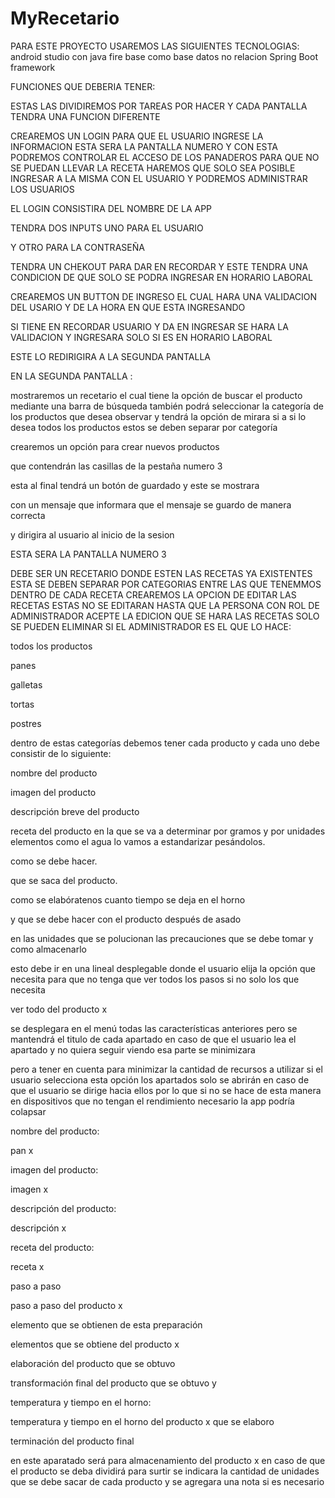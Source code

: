 # MyRecetario
PARA ESTE PROYECTO USAREMOS LAS SIGUIENTES TECNOLOGIAS:
android studio con java
fire base como base datos no relacion
Spring Boot framework

FUNCIONES QUE DEBERIA TENER:

ESTAS LAS DIVIDIREMOS POR TAREAS POR HACER Y CADA PANTALLA TENDRA UNA FUNCION DIFERENTE

CREAREMOS UN LOGIN PARA QUE EL USUARIO INGRESE LA INFORMACION ESTA SERA LA PANTALLA NUMERO Y CON ESTA PODREMOS CONTROLAR EL ACCESO DE LOS PANADEROS PARA QUE NO SE PUEDAN LLEVAR LA RECETA HAREMOS QUE SOLO SEA POSIBLE INGRESAR A LA MISMA CON EL USUARIO Y PODREMOS ADMINISTRAR LOS USUARIOS

EL LOGIN CONSISTIRA DEL NOMBRE DE LA APP

TENDRA DOS INPUTS UNO PARA EL USUARIO

Y OTRO PARA LA CONTRASEÑA

TENDRA UN CHEKOUT PARA DAR EN RECORDAR Y ESTE TENDRA UNA CONDICION DE QUE SOLO SE PODRA INGRESAR EN HORARIO LABORAL

CREAREMOS UN BUTTON DE INGRESO EL CUAL HARA UNA VALIDACION DEL USARIO Y DE LA HORA EN QUE ESTA INGRESANDO

SI TIENE EN RECORDAR USUARIO Y DA EN INGRESAR SE HARA LA VALIDACION Y INGRESARA SOLO SI ES EN HORARIO LABORAL

ESTE LO REDIRIGIRA A LA SEGUNDA PANTALLA

EN LA SEGUNDA PANTALLA :

mostraremos un recetario el cual tiene la opción de buscar el producto mediante una barra de búsqueda también podrá seleccionar la categoría de los productos que desea observar y tendrá la opción de mirara si a si lo desea todos los productos estos se deben separar por categoría

crearemos un opción para crear nuevos productos

que contendrán las casillas de la pestaña numero 3

esta al final tendrá un botón de guardado y este se mostrara

con un mensaje que informara que el mensaje se guardo de manera correcta

y dirigira al usuario al inicio de la sesion

ESTA SERA LA PANTALLA NUMERO 3

DEBE SER UN RECETARIO DONDE ESTEN LAS RECETAS YA EXISTENTES ESTA SE DEBEN SEPARAR POR CATEGORIAS ENTRE LAS QUE TENEMMOS  DENTRO DE CADA RECETA CREAREMOS LA OPCION DE EDITAR LAS RECETAS ESTAS NO SE EDITARAN HASTA QUE LA PERSONA CON ROL DE ADMINISTRADOR ACEPTE LA EDICION QUE SE HARA LAS RECETAS SOLO SE PUEDEN ELIMINAR SI EL ADMINISTRADOR ES EL QUE LO HACE:

todos los productos

panes

galletas

tortas

postres

dentro de estas categorías debemos tener cada producto y cada uno debe consistir de lo siguiente:

nombre del producto

imagen del producto

descripción breve del producto

receta del producto en la que se va a determinar por gramos y por unidades elementos como el agua lo vamos a estandarizar pesándolos.

como se debe hacer.

 que se saca del producto.

 como se elabóratenos cuanto tiempo  se deja en el horno

 y que se debe hacer con el producto después de asado

en las unidades que se polucionan las precauciones que se debe tomar y como almacenarlo

esto debe ir en una lineal desplegable donde el usuario elija la opción que necesita para que no tenga que ver todos los pasos si no solo los que necesita

ver todo del producto x

se desplegara en el menú todas las características anteriores pero se mantendrá el titulo de cada apartado en caso de que el usuario lea el apartado y no quiera seguir viendo esa parte se minimizara

pero a tener en cuenta para minimizar la cantidad de recursos a utilizar si el usuario selecciona esta opción los apartados solo se abrirán en caso de que el usuario se dirige hacia ellos por lo que si no se hace de esta manera en dispositivos que no tengan el rendimiento necesario la app podría colapsar

nombre del producto:

pan x

imagen del producto:

imagen x

descripción del producto:

descripción x

receta del producto:

receta x

paso a paso 

paso a paso del producto x

elemento que se obtienen de esta preparación

elementos que se obtiene del producto x

elaboración del producto que se obtuvo 

transformación final del producto que se obtuvo y 

temperatura y tiempo en el horno:

temperatura y tiempo en el horno del producto x que se elaboro

terminación del producto final

en este aparatado será para almacenamiento del producto x en caso de que el producto se deba dividirá para surtir se indicara la cantidad de unidades que se debe sacar de cada producto y se agregara una nota si es necesario
